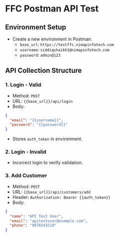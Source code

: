 # FFC Postman API Test

##  Environment Setup
- Create a new environment in Postman:
  - `base_url`: `https://testffc.nimapinfotech.com`
  - `username`: `siddiqshaikh1@nimapinfotech.com`
  - `password`: `admin@123`

##  API Collection Structure
### 1. Login - Valid
- Method: `POST`
- URL: `{{base_url}}/api/login`
- Body:
```json
{
  "email": "{{username}}",
  "password": "{{password}}"
}
```
-  Stores `auth_token` in environment.

### 2. Login - Invalid
- Incorrect login to verify validation.

### 3. Add Customer
- Method: `POST`
- URL: `{{base_url}}/api/customers/add`
- Header: `Authorization: Bearer {{auth_token}}`
- Body:
```json
{
  "name": "API Test User",
  "email": "apitestuser@example.com",
  "phone": "9876543210"
}
```



